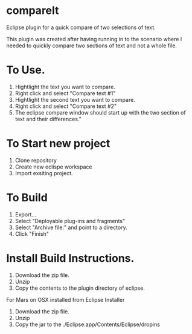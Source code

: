 # compareIt
Eclipse plugin for a quick compare of two selections of text.

This plugin was created after having running in to the scenario where I needed to quickly compare two sections of text and not a whole file.

# To Use.
1. Hightlight the text you  want to compare.
2. Right click and select "Compare text #1"
3. Hightlight the second text you want to compare.
4. Right click and select "Compare text #2"
5. The eclipse compare window should start up with the two section of text and their differences."

# To Start new project
1. Clone repository
2. Create new eclispe workspace
3. Import exsiting project.

# To Build 
1. Export...
2. Select "Deployable plug-ins and fragments"
3. Select "Archive file:" and point to a directory.
4. Click "Finish"

# Install Build Instructions.
1. Download the zip file.
2. Unzip
3. Copy the contents to the plugin directory of eclipse.

For Mars on OSX installed from Eclipse Installer
1. Download the zip file.
2. Unzip
3. Copy the jar to the ./Eclipse.app/Contents/Eclipse/dropins
